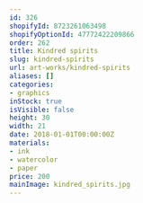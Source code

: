 ```yaml
---
id: 326
shopifyId: 8723261063498
shopifyOptionId: 47772422209866
order: 262
title: Kindred spirits
slug: kindred-spirits
url: art-works/kindred-spirits
aliases: []
categories:
- graphics
inStock: true
isVisible: false
height: 30
width: 21
date: 2018-01-01T00:00:00Z
materials:
- ink
- watercolor
- paper
price: 200
mainImage: kindred_spirits.jpg
---
```

